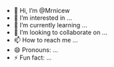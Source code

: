 - 👋 Hi, I’m @Mrnicew
- 👀 I’m interested in ...
- 🌱 I’m currently learning ...
- 💞️ I’m looking to collaborate on ...
- 📫 How to reach me ...
- 😄 Pronouns: ...
- ⚡ Fun fact: ...

<!---
Mrnicew/Mrnicew is a ✨ special ✨ repository because its `README.md` (this file) appears on your GitHub profile.
You can click the Preview link to take a look at your changes.
--->
